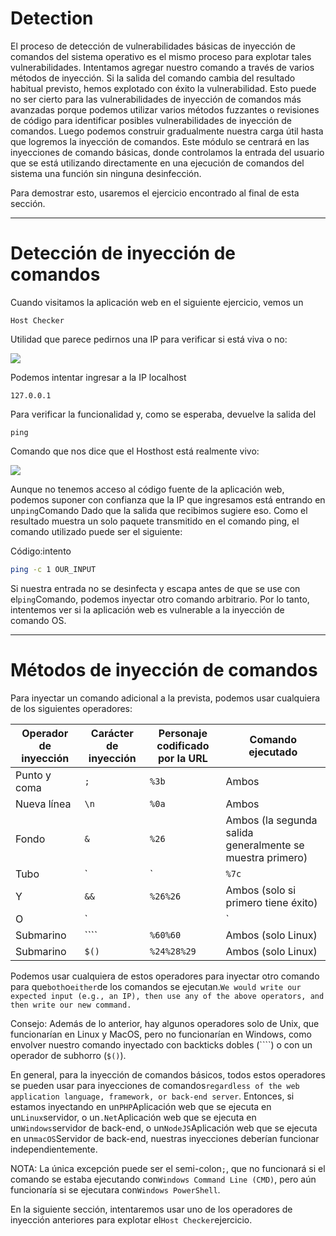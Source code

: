 # Detection

El proceso de detección de vulnerabilidades básicas de inyección de comandos del sistema operativo es el mismo proceso para explotar tales vulnerabilidades. Intentamos agregar nuestro comando a través de varios métodos de inyección. Si la salida del comando cambia del resultado habitual previsto, hemos explotado con éxito la vulnerabilidad. Esto puede no ser cierto para las vulnerabilidades de inyección de comandos más avanzadas porque podemos utilizar varios métodos fuzzantes o revisiones de código para identificar posibles vulnerabilidades de inyección de comandos. Luego podemos construir gradualmente nuestra carga útil hasta que logremos la inyección de comandos. Este módulo se centrará en las inyecciones de comando básicas, donde controlamos la entrada del usuario que se está utilizando directamente en una ejecución de comandos del sistema una función sin ninguna desinfección.

Para demostrar esto, usaremos el ejercicio encontrado al final de esta sección.

---

# **Detección de inyección de comandos**

Cuando visitamos la aplicación web en el siguiente ejercicio, vemos un

```
Host Checker
```

Utilidad que parece pedirnos una IP para verificar si está viva o no:

![](https://academy.hackthebox.com/storage/modules/109/cmdinj_basic_exercise_1.jpg)

Podemos intentar ingresar a la IP localhost

```
127.0.0.1
```

Para verificar la funcionalidad y, como se esperaba, devuelve la salida del

```
ping
```

Comando que nos dice que el Hosthost está realmente vivo:

![](https://academy.hackthebox.com/storage/modules/109/cmdinj_basic_exercise_2.jpg)

Aunque no tenemos acceso al código fuente de la aplicación web, podemos suponer con confianza que la IP que ingresamos está entrando en un`ping`Comando Dado que la salida que recibimos sugiere eso. Como el resultado muestra un solo paquete transmitido en el comando ping, el comando utilizado puede ser el siguiente:

Código:intento

```bash
ping -c 1 OUR_INPUT

```

Si nuestra entrada no se desinfecta y escapa antes de que se use con el`ping`Comando, podemos inyectar otro comando arbitrario. Por lo tanto, intentemos ver si la aplicación web es vulnerable a la inyección de comando OS.

---

# **Métodos de inyección de comandos**

Para inyectar un comando adicional a la prevista, podemos usar cualquiera de los siguientes operadores:

| **Operador de inyección** | **Carácter de inyección** | **Personaje codificado por la URL** | **Comando ejecutado** |
| --- | --- | --- | --- |
| Punto y coma | `;` | `%3b` | Ambos |
| Nueva línea | `\n` | `%0a` | Ambos |
| Fondo | `&` | `%26` | Ambos (la segunda salida generalmente se muestra primero) |
| Tubo | `|` | `%7c` | Ambos (solo se muestra la segunda salida) |
| Y | `&&` | `%26%26` | Ambos (solo si primero tiene éxito) |
| O | `||` | `%7c%7c` | Segundo (solo si primero falla) |
| Submarino | ```` | `%60%60` | Ambos (solo Linux) |
| Submarino | `$()` | `%24%28%29` | Ambos (solo Linux) |

Podemos usar cualquiera de estos operadores para inyectar otro comando para que`both`o`either`de los comandos se ejecutan.`We would write our expected input (e.g., an IP), then use any of the above operators, and then write our new command.`

Consejo: Además de lo anterior, hay algunos operadores solo de Unix, que funcionarían en Linux y MacOS, pero no funcionarían en Windows, como envolver nuestro comando inyectado con backticks dobles (````) o con un operador de subhorro (`$()`).

En general, para la inyección de comandos básicos, todos estos operadores se pueden usar para inyecciones de comandos`regardless of the web application language, framework, or back-end server`. Entonces, si estamos inyectando en un`PHP`Aplicación web que se ejecuta en un`Linux`servidor, o un`.Net`Aplicación web que se ejecuta en un`Windows`servidor de back-end, o un`NodeJS`Aplicación web que se ejecuta en un`macOS`Servidor de back-end, nuestras inyecciones deberían funcionar independientemente.

NOTA: La única excepción puede ser el semi-colon`;`, que no funcionará si el comando se estaba ejecutando con`Windows Command Line (CMD)`, pero aún funcionaría si se ejecutara con`Windows PowerShell`.

En la siguiente sección, intentaremos usar uno de los operadores de inyección anteriores para explotar el`Host Checker`ejercicio.